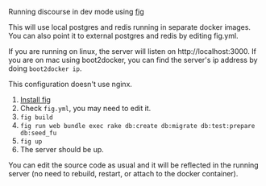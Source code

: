 Running discourse in dev mode using [fig](http://www.fig.sh/)

This will use local postgres and redis running in separate docker images. You can also point it to external postgres and redis by editing fig.yml.

If you are running on linux, the server will listen on http://localhost:3000. If you are on mac using boot2docker, you can find the server's ip address by doing `boot2docker ip`.

This configuration doesn't use nginx.

1. [Install fig](http://www.fig.sh/install.html)
2. Check `fig.yml`, you may need to edit it.
3. `fig build`
4. `fig run web bundle exec rake db:create db:migrate db:test:prepare db:seed_fu`
5. `fig up`
6. The server should be up.

You can edit the source code as usual and it will be reflected in the running server (no need to rebuild, restart, or attach to the docker container).
